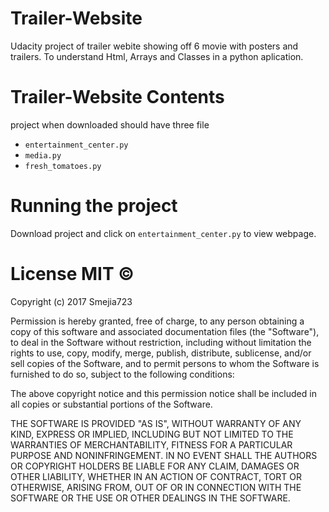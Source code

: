 # Trailer-Website
Udacity project of trailer webite showing off 6 movie with posters and trailers. To understand Html, Arrays and Classes in a python aplication.

# Trailer-Website Contents
project when downloaded should have three file

- `entertainment_center.py`
- `media.py` 
- `fresh_tomatoes.py`

# Running the project
Download project and click on `entertainment_center.py` to view webpage.

# License MIT ©

Copyright (c) 2017 Smejia723

Permission is hereby granted, free of charge, to any person obtaining a copy of this software and associated documentation files (the "Software"), to deal in the Software without restriction, including without limitation the rights to use, copy, modify, merge, publish, distribute, sublicense, and/or sell copies of the Software, and to permit persons to whom the Software is furnished to do so, subject to the following conditions:

The above copyright notice and this permission notice shall be included in all copies or substantial portions of the Software.

THE SOFTWARE IS PROVIDED "AS IS", WITHOUT WARRANTY OF ANY KIND, EXPRESS OR IMPLIED, INCLUDING BUT NOT LIMITED TO THE WARRANTIES OF MERCHANTABILITY, FITNESS FOR A PARTICULAR PURPOSE AND NONINFRINGEMENT. IN NO EVENT SHALL THE AUTHORS OR COPYRIGHT HOLDERS BE LIABLE FOR ANY CLAIM, DAMAGES OR OTHER LIABILITY, WHETHER IN AN ACTION OF CONTRACT, TORT OR OTHERWISE, ARISING FROM, OUT OF OR IN CONNECTION WITH THE SOFTWARE OR THE USE OR OTHER DEALINGS IN THE SOFTWARE.
